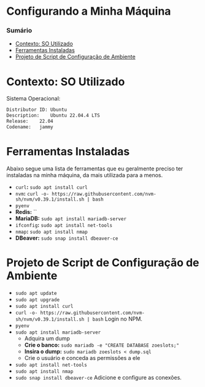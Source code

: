 # Configurando a Minha Máquina

### Sumário

- [Contexto: SO Utilizado](#contexto-so-utilizado)
- [Ferramentas Instaladas](#ferramentas-instaladas)
- [Projeto de Script de Configuração de Ambiente](#projeto-script-configuracao-ambiente)

# <a id="contexto-so-utilizado"></a>Contexto: SO Utilizado

Sistema Operacional:

```bash
Distributor ID:	Ubuntu
Description:	Ubuntu 22.04.4 LTS
Release:	22.04
Codename:	jammy
```

# <a id="ferramentas-instaladas"></a>Ferramentas Instaladas

Abaixo segue uma lista de ferramentas que eu geralmente preciso ter instaladas na minha máquina, da mais utilizada para a menos.

- `curl`**:** `sudo apt install curl`
- `nvm`**:** `curl -o- https://raw.githubusercontent.com/nvm-sh/nvm/v0.39.1/install.sh | bash`
- `pyenv`
- **Redis:** ``
- **MariaDB:** `sudo apt install mariadb-server`
- `ifconfig`**:** `sudo apt install net-tools`
- `nmap`**:** `sudo apt install nmap`
- **DBeaver:** `sudo snap install dbeaver-ce`

# <a id="projeto-script-configuracao-ambiente"></a>Projeto de Script de Configuração de Ambiente

- `sudo apt update`
- `sudo apt upgrade`
- `sudo apt install curl`
- `curl -o- https://raw.githubusercontent.com/nvm-sh/nvm/v0.39.1/install.sh | bash`
    Login no NPM.
- `pyenv`
- `sudo apt install mariadb-server`
    + Adquira um dump
    + **Crie o banco:** `sudo mariadb -e "CREATE DATABASE zoeslots;"`
    + **Insira o dump:** `sudo mariadb zoeslots < dump.sql`
    + Crie o usuário e conceda as permissões a ele
- `sudo apt install net-tools`
- `sudo apt install nmap`
- `sudo snap install dbeaver-ce`
    Adicione e configure as conexões.